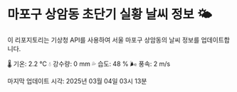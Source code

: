 
# 마포구 상암동 초단기 실황 날씨 정보 🌤️

이 리포지토리는 기상청 API를 사용하여 서울 마포구 상암동의 날씨 정보를 업데이트합니다. 

🌡️ 기온: 2.2 ℃
💧 강수량: 0 mm
💦 습도: 48 %
🌬️ 풍속: 2 m/s

마지막 업데이트 시각: 2025년 03월 04일 03시 13분    
